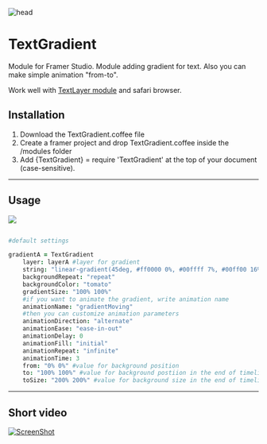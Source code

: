 ![head](https://dl.dropboxusercontent.com/s/k1ebizp2n172inp/head.gif?dl=0)

# TextGradient
Module for Framer Studio. Module adding gradient for text. Also you can make simple animation "from-to".

Work well with [TextLayer module](https://github.com/awt2542/textLayer-for-Framer) and safari browser.



## Installation
1. Download the TextGradient.coffee file
2. Create a framer project and drop TextGradient.coffee inside the /modules folder
3. Add {TextGradient} = require 'TextGradient' at the top of your document (case-sensitive).


----

## Usage

![](https://dl.dropboxusercontent.com/s/0p1mgpmhdh87nvm/grad_loop.gif?dl=0)


```coffeescript

#default settings

gradientA = TextGradient
	layer: layerA #layer for gradient
	string: "linear-gradient(45deg, #ff0000 0%, #00ffff 7%, #00ff00 16%, #ffff00 25%, #ff00ff 36%, #05C1FF 50%, #ff0000 61%, #00ffff 67%, #ff0000 80%, #00ffff 91%, #00ff00 100%)" #your gradient
	backgroundRepeat: "repeat"
	backgroundColor: "tomato"
	gradientSize: "100% 100%"
	#if you want to animate the gradient, write animation name
	animationName: "gradientMoving"
	#then you can customize animation parameters
	animationDirection: "alternate"
	animationEase: "ease-in-out"
	animationDelay: 0
	animationFill: "initial"
	animationRepeat: "infinite"
	animationTime: 3
	from: "0% 0%" #value for background position
	to: "100% 100%" #value for background postiion in the end of timeline
	toSize: "200% 200%" #value for background size in the end of timeline

```

---

## Short video

[![ScreenShot](https://dl.dropboxusercontent.com/s/tinameggqm7h50g/video-preview.jpg?dl=0)](https://youtu.be/8GI_T9MoQqs)
